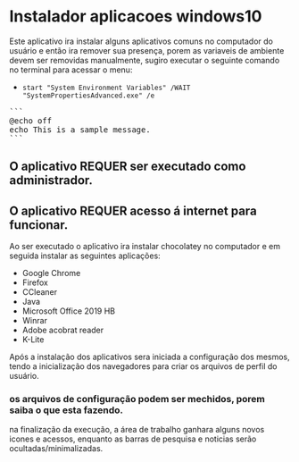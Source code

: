 # Instalador aplicacoes windows10

Este aplicativo ira instalar alguns aplicativos comuns no computador do usuário e então ira remover sua presença, porem as variaveis de ambiente devem ser removidas manualmente, sugiro executar o seguinte comando no terminal para acessar o menu:
- ``` start "System Environment Variables" /WAIT "SystemPropertiesAdvanced.exe" /e ```


<pre>
```
@echo off
echo This is a sample message.
```
</pre>

## O aplicativo REQUER ser executado como administrador.
## O aplicativo REQUER acesso á internet para funcionar.

Ao ser executado o aplicativo ira instalar chocolatey no computador e em seguida instalar as seguintes aplicações:
- Google Chrome
- Firefox
- CCleaner
- Java
- Microsoft Office 2019 HB
- Winrar
- Adobe acobrat reader
- K-Lite

Após a instalação dos aplicativos sera iniciada a configuração dos mesmos, tendo a inicialização dos navegadores para criar os arquivos de perfil do usuário.
### os arquivos de configuração podem ser mechidos, porem saiba o que esta fazendo.
na finalização da execução, a área de trabalho ganhara alguns novos icones e acessos, enquanto as barras de pesquisa e noticias serão ocultadas/minimalizadas.


